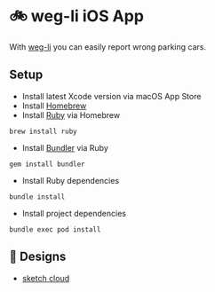 # 🚲 weg-li iOS App

With [weg-li](https://www.weg-li.de) you can easily report wrong parking cars.  

## Setup

* Install latest Xcode version via macOS App Store
* Install [Homebrew](https://brew.sh/)
* Install [Ruby](https://www.ruby-lang.org/) via Homebrew

```shell
brew install ruby
```

* Install [Bundler](https://bundler.io) via Ruby

```shell
gem install bundler
```

* Install Ruby dependencies

```shell
bundle install
```

* Install project dependencies

```shell
bundle exec pod install
```

## 🎨 Designs

* [sketch cloud](https://sketch.cloud/s/Jynbk)
